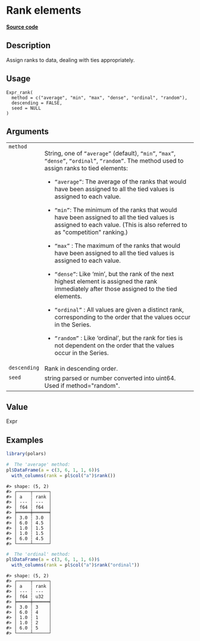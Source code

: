 

# Rank elements

[**Source code**](https://github.com/pola-rs/r-polars/tree/main/R/expr__expr.R#L2564)

## Description

Assign ranks to data, dealing with ties appropriately.

## Usage

<pre><code class='language-R'>Expr_rank(
  method = c("average", "min", "max", "dense", "ordinal", "random"),
  descending = FALSE,
  seed = NULL
)
</code></pre>

## Arguments

<table>
<tr>
<td style="white-space: nowrap; font-family: monospace; vertical-align: top">
<code id="Expr_rank_:_method">method</code>
</td>
<td>

String, one of <code>“average”</code> (default), <code>“min”</code>,
<code>“max”</code>, <code>“dense”</code>, <code>“ordinal”</code>,
<code>“random”</code>. The method used to assign ranks to tied elements:

<ul>
<li>

<code>“average”</code>: The average of the ranks that would have been
assigned to all the tied values is assigned to each value.

</li>
<li>

<code>“min”</code>: The minimum of the ranks that would have been
assigned to all the tied values is assigned to each value. (This is also
referred to as "competition" ranking.)

</li>
<li>

<code>“max”</code> : The maximum of the ranks that would have been
assigned to all the tied values is assigned to each value.

</li>
<li>

<code>“dense”</code>: Like ‘min’, but the rank of the next highest
element is assigned the rank immediately after those assigned to the
tied elements.

</li>
<li>

<code>“ordinal”</code> : All values are given a distinct rank,
corresponding to the order that the values occur in the Series.

</li>
<li>

<code>“random”</code> : Like ‘ordinal’, but the rank for ties is not
dependent on the order that the values occur in the Series.

</li>
</ul>
</td>
</tr>
<tr>
<td style="white-space: nowrap; font-family: monospace; vertical-align: top">
<code id="Expr_rank_:_descending">descending</code>
</td>
<td>
Rank in descending order.
</td>
</tr>
<tr>
<td style="white-space: nowrap; font-family: monospace; vertical-align: top">
<code id="Expr_rank_:_seed">seed</code>
</td>
<td>
string parsed or number converted into uint64. Used if method="random".
</td>
</tr>
</table>

## Value

Expr

## Examples

``` r
library(polars)

#  The 'average' method:
pl$DataFrame(a = c(3, 6, 1, 1, 6))$
  with_columns(rank = pl$col("a")$rank())
```

    #> shape: (5, 2)
    #> ┌─────┬──────┐
    #> │ a   ┆ rank │
    #> │ --- ┆ ---  │
    #> │ f64 ┆ f64  │
    #> ╞═════╪══════╡
    #> │ 3.0 ┆ 3.0  │
    #> │ 6.0 ┆ 4.5  │
    #> │ 1.0 ┆ 1.5  │
    #> │ 1.0 ┆ 1.5  │
    #> │ 6.0 ┆ 4.5  │
    #> └─────┴──────┘

``` r
#  The 'ordinal' method:
pl$DataFrame(a = c(3, 6, 1, 1, 6))$
  with_columns(rank = pl$col("a")$rank("ordinal"))
```

    #> shape: (5, 2)
    #> ┌─────┬──────┐
    #> │ a   ┆ rank │
    #> │ --- ┆ ---  │
    #> │ f64 ┆ u32  │
    #> ╞═════╪══════╡
    #> │ 3.0 ┆ 3    │
    #> │ 6.0 ┆ 4    │
    #> │ 1.0 ┆ 1    │
    #> │ 1.0 ┆ 2    │
    #> │ 6.0 ┆ 5    │
    #> └─────┴──────┘
